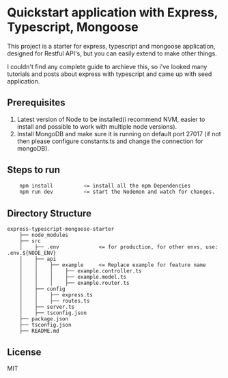 # Quickstart application with Express, Typescript, Mongoose
This project is a starter for express, typescript and mongoose application, designed for Restful API's, but you can easily extend to make other things.

I couldn't find any complete guide to archieve this, so i've looked many tutorials and posts about express with typescript and came up with seed application.

## Prerequisites

1. Latest version of Node to be installed(i recommend NVM, easier to install and possible to work with multiple node versions).
2. Install MongoDB and make sure it is running on default port 27017 (if not then please configure constants.ts and change the connection for mongoDB).

## Steps to run
```sh
    npm install          <= install all the npm Dependencies
    npm run dev          <= start the Nodemon and watch for changes.
```

## Directory Structure
```
express-typescript-mongoose-starter
    ├── node_modules
    ├── src
    │    ├── .env             <= for production, for other envs, use: .env.${NODE_ENV}
    │    ├── api
    │    │    ├── example     <= Replace example for feature name
    │    │    │    ├── example.controller.ts
    │    │    │    ├── example.model.ts
    │    │    │    ├── example.router.ts
    │    ├── config
    │    │    ├── express.ts
    │    │    ├── routes.ts
    │    ├── server.ts
    │    ├── tsconfig.json
    ├── package.json
    ├── tsconfig.json
    ├── README.md
```

## License

MIT
